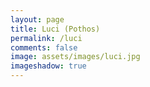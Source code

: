 ```yaml
---
layout: page
title: Luci (Pothos)
permalink: /luci
comments: false
image: assets/images/luci.jpg
imageshadow: true
---
```

